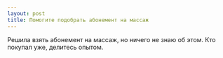 ```yaml
---
layout: post 
title: Помогите подобрать абонемент на массаж 
--- 
```

Решила взять абонемент на массаж, но ничего не знаю об этом. Кто покупал уже, делитесь опытом.
